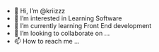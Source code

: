- 👋 Hi, I’m @kriizzz
- 👀 I’m interested in Learning Software
- 🌱 I’m currently learning Front End development
- 💞️ I’m looking to collaborate on ...
- 📫 How to reach me ...

<!---
kriizzz/kriizzz is a ✨ special ✨ repository because its `README.md` (this file) appears on your GitHub profile.
You can click the Preview link to take a look at your changes.
--->
